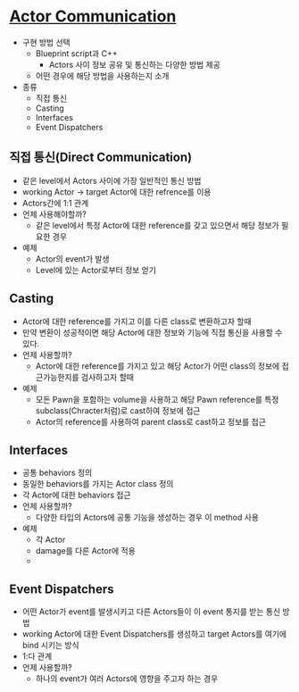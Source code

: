 # [Actor Communication](https://docs.unrealengine.com/4.27/en-US/ProgrammingAndScripting/ActorCommunication/)
* 구현 방법 선택
  * Blueprint script과 C++
    * Actors 사이 정보 공유 및 통신하는 다양한 방법 제공
  * 어떤 경우에 해당 방법을 사용하는지 소개
* 종류
  * 직접 통신
  * Casting
  * Interfaces
  * Event Dispatchers

## 직접 통신(Direct Communication)
  * 같은 level에서 Actors 사이에 가장 일반적인 통신 방법
  * working Actor -> target Actor에 대한 refrence를 이용
  * Actors간에 1:1 관계 
  * 언제 사용해야할까?
    * 같은 level에서 특정 Actor에 대한 reference를 갖고 있으면서 해당 정보가 필요한 경우
  * 예제
    * Actor의 event가 발생
    * Level에 있는 Actor로부터 정보 얻기

## Casting
* Actor에 대한 reference를 가지고 이를 다른 class로 변환하고자 할때
* 만약 변환이 성공적이면 해당 Actor에 대한 정보와 기능에 직접 통신을 사용할 수 있다.
* 언제 사용할까?
  * Actor에 대한 reference를 가지고 있고 해당 Actor가 어떤 class의 정보에 접근가능한지를 검사하고자 할때
* 예제
  * 모든 Pawn을 포함하는 volume을 사용하고 해당 Pawn reference를 특정 subclass(Chracter처럼)로 cast하여 정보에 접근
  * Actor의 reference를 사용하여 parent class로 cast하고 정보를 접근 
## Interfaces
* 공통 behaviors 정의
* 동일한 behaviors를 가지는 Actor class 정의
* 각 Actor에 대한 behaviors 접근
* 언제 사용할까?
  * 다양한 타입의 Actors에 공통 기능을 생성하는 경우 이 method 사용
* 예제
  * 각 Actor
  * damage를 다른 Actor에 적용
  * 
## Event Dispatchers
* 어떤 Actor가 event를 발생시키고 다른 Actors들이 이 event 통지를 받는 통신 방법
* working Actor에 대한 Event Dispatchers를 생성하고 target Actors를 여기에 bind 시키는 방식
* 1:다 관계
* 언제 사용할까?
  * 하나의 event가 여러 Actors에 영향을 주고자 하는 경우
